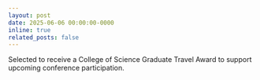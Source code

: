 ```yaml
---
layout: post
date: 2025-06-06 00:00:00-0000
inline: true
related_posts: false
---
```


Selected to receive a College of Science Graduate Travel Award to support upcoming conference participation.